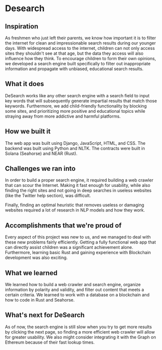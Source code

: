 # Desearch
## Inspiration
As freshmen who just left their parents, we know how important it is to filter the internet for clean and impressionable search results during our younger days. With widespread access to the internet, children can not only access sites they shouldn't see at that age, but the data they access will also influence how they think. To encourage children to form their own opinions, we developed a search engine built specifically to filter out inappropriate information and propagate with unbiased, educational search results. 

## What it does
DeSearch works like any other search engine with a search field to input key words that will subsequently generate impartial results that match those keywords. Furthermore, we add child-friendly functionality by blocking some sites, and prioritizing more positive and educational topics while straying away from more addictive and harmful platforms.

## How we built it
The web app was built using Django, JavaScript, HTML, and CSS. The backend was built using Python and NLTK. The contracts were built in Solana (Seahorse) and NEAR (Rust).

## Challenges we ran into
In order to build a proper search engine, it required building a web crawler that can scour the Internet. Making it fast enough for usability, while also finding the right sites and not going in deep searches in useless websites (like the Twitter help section), was difficult.

Finally, finding an optimal heuristic that removes useless or damaging websites required a lot of research in NLP models and how they work.

## Accomplishments that we're proud of
Every aspect of this project was new to us, and we managed to deal with these new problems fairly efficiently. Getting a fully functional web app that can directly assist children was a significant achievement alone. Furthermore, learning basic Rust and gaining experience with Blockchain development was also exciting. 

## What we learned
We learned how to build a web crawler and search engine, organize information by polarity and validity, and filter out content that meets a certain criteria. We learned to work with a database on a blockchain and how to code in Rust and Seahorse.

## What's next for DeSearch
As of now, the search engine is still slow when you try to get more results by clicking the next page, so finding a more efficient web crawler will allow for greater usability. We also might consider integrating it with the Graph on Ethereum because of their fast lookup times.

